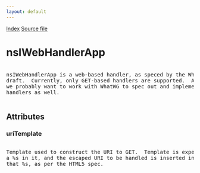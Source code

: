 ```yaml
---
layout: default
---
```

<div id='links'><a href="../index.html">Index</a>
<a href="http://dxr.mozilla.org/mozilla-central/source/netwerk/mime/nsIMIMEInfo.idl">Source file</a>
</div>

# nsIWebHandlerApp #
<pre>  
nsIWebHandlerApp is a web-based handler, as speced by the WhatWG HTML5  
draft.  Currently, only GET-based handlers are supported.  At some point,   
we probably want to work with WhatWG to spec out and implement POST-based  
handlers as well.  
  
</pre>
## Attributes ##

### uriTemplate ###
<pre>  
Template used to construct the URI to GET.  Template is expected to have  
a %s in it, and the escaped URI to be handled is inserted in place of   
that %s, as per the HTML5 spec.  
  
</pre>